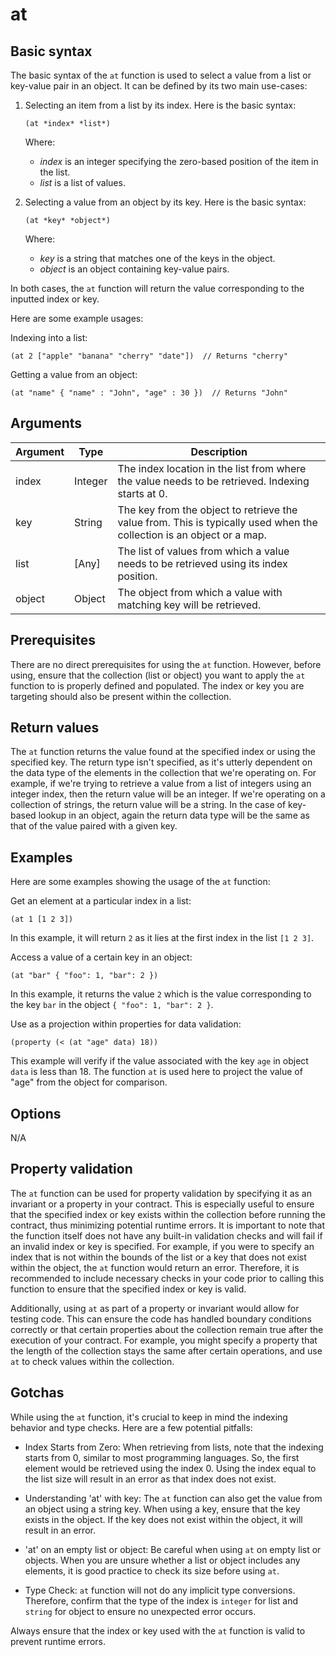 # at

## Basic syntax

The basic syntax of the `at` function is used to select a value from a list or key-value pair in an object. It can be defined by its two main use-cases:

1. Selecting an item from a list by its index. Here is the basic syntax:

    ```pact
    (at *index* *list*)
    ```

    Where:
    - *index* is an integer specifying the zero-based position of the item in the list.
    - *list* is a list of values.

2. Selecting a value from an object by its key. Here is the basic syntax:

    ```pact
    (at *key* *object*)
    ```

    Where:
    - *key* is a string that matches one of the keys in the object.
    - *object* is an object containing key-value pairs.

In both cases, the `at` function will return the value corresponding to the inputted index or key.

Here are some example usages:

Indexing into a list:

```pact
(at 2 ["apple" "banana" "cherry" "date"])  // Returns "cherry"
```

Getting a value from an object:

```pact
(at "name" { "name" : "John", "age" : 30 })  // Returns "John"
```

## Arguments

| Argument | Type | Description |
| --- | --- | --- |
| index | Integer | The index location in the list from where the value needs to be retrieved. Indexing starts at 0. |
| key | String | The key from the object to retrieve the value from. This is typically used when the collection is an object or a map. |
| list | [Any] | The list of values from which a value needs to be retrieved using its index position. |
| object | Object | The object from which a value with matching key will be retrieved. |


## Prerequisites

There are no direct prerequisites for using the `at` function. However, before using, ensure that the collection (list or object) you want to apply the `at` function to is properly defined and populated. The index or key you are targeting should also be present within the collection.

## Return values

The `at` function returns the value found at the specified index or using the specified key. The return type isn't specified, as it's utterly dependent on the data type of the elements in the collection that we're operating on. For example, if we're trying to retrieve a value from a list of integers using an integer index, then the return value will be an integer. If we're operating on a collection of strings, the return value will be a string. In the case of key-based lookup in an object, again the return data type will be the same as that of the value paired with a given key.

## Examples

Here are some examples showing the usage of the `at` function:

Get an element at a particular index in a list:

```pact
(at 1 [1 2 3])
```
In this example, it will return `2` as it lies at the first index in the list `[1 2 3]`.

Access a value of a certain key in an object:

```pact
(at "bar" { "foo": 1, "bar": 2 })
```
In this example, it returns the value `2` which is the value corresponding to the key `bar` in the object `{ "foo": 1, "bar": 2 }`.

Use as a projection within properties for data validation:

```pact
(property (< (at "age" data) 18))
```
This example will verify if the value associated with the key `age` in object `data` is less than 18. The function `at` is used here to project the value of "age" from the object for comparison.

## Options

N/A

## Property validation

The `at` function can be used for property validation by specifying it as an invariant or a property in your contract. This is especially useful to ensure that the specified index or key exists within the collection before running the contract, thus minimizing potential runtime errors. It is important to note that the function itself does not have any built-in validation checks and will fail if an invalid index or key is specified. For example, if you were to specify an index that is not within the bounds of the list or a key that does not exist within the object, the `at` function would return an error. Therefore, it is recommended to include necessary checks in your code prior to calling this function to ensure that the specified index or key is valid. 

Additionally, using `at` as part of a property or invariant would allow for testing code. This can ensure the code has handled boundary conditions correctly or that certain properties about the collection remain true after the execution of your contract. For example, you might specify a property that the length of the collection stays the same after certain operations, and use `at` to check values within the collection.

## Gotchas

While using the `at` function, it's crucial to keep in mind the indexing behavior and type checks. Here are a few potential pitfalls:

- Index Starts from Zero: When retrieving from lists, note that the indexing starts from 0, similar to most programming languages. So, the first element would be retrieved using the index 0. Using the index equal to the list size will result in an error as that index does not exist.

- Understanding 'at' with key: The `at` function can also get the value from an object using a string key. When using a key, ensure that the key exists in the object. If the key does not exist within the object, it will result in an error.

- 'at' on an empty list or object: Be careful when using `at` on empty list or objects. When you are unsure whether a list or object includes any elements, it is good practice to check its size before using `at`.

- Type Check: `at` function will not do any implicit type conversions. Therefore, confirm that the type of the index is `integer` for list and `string` for object to ensure no unexpected error occurs. 

Always ensure that the index or key used with the `at` function is valid to prevent runtime errors.

